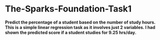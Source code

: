 # The-Sparks-Foundation-Task1

<b>
Predict the percentage of a student based on the number of study hours.
<td>This is a simple linear regression task as it involves just 2 variables.</td>
I had shown the predicted score if a student studies for 9.25 hrs/day.
</b>
